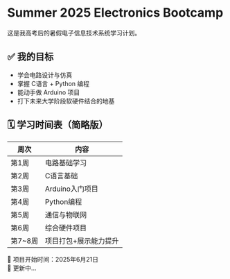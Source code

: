 # Summer 2025 Electronics Bootcamp

这是我高考后的暑假电子信息技术系统学习计划。

## ✅ 我的目标
- 学会电路设计与仿真
- 掌握 C语言 + Python 编程
- 能动手做 Arduino 项目
- 打下未来大学阶段软硬件结合的地基

## 🗓 学习时间表（简略版）
| 周次 | 内容 |
|------|------|
| 第1周 | 电路基础学习 |
| 第2周 | C语言基础 |
| 第3周 | Arduino入门项目 |
| 第4周 | Python编程 |
| 第5周 | 通信与物联网 |
| 第6周 | 综合硬件项目 |
| 第7~8周 | 项目打包+展示能力提升 |

📅 项目开始时间：2025年6月21日  
🚀 更新中...

